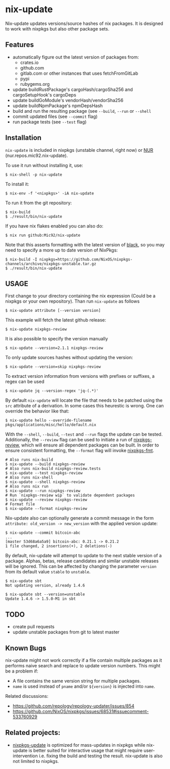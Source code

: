 # nix-update

Nix-update updates versions/source hashes of nix packages. It is
designed to work with nixpkgs but also other package sets.

## Features

-   automatically figure out the latest version of packages from:
    -   crates.io
    -   github.com
    -   gitlab.com or other instances that uses fetchFromGitLab
    -   pypi
    -   rubygems.org
-   update buildRustPackage's cargoHash/cargoSha256 and cargoSetupHook's cargoDeps
-   update buildGoModule's vendorHash/vendorSha256
-   update buildNpmPackage's npmDepsHash
-   build and run the resulting package (see `--build`,
    `--run` or `--shell`
-   commit updated files (see `--commit` flag)
-   run package tests (see `--test` flag)

## Installation

`nix-update` is included in nixpkgs (unstable channel, right
now) or [NUR](https://github.com/nix-community/NUR)
(nur.repos.mic92.nix-update).

To use it run without installing it, use:

```console
$ nix-shell -p nix-update
```

To install it:

```console
$ nix-env -f '<nixpkgs>' -iA nix-update
```

To run it from the git repository:

```console
$ nix-build
$ ./result/bin/nix-update
```

If you have nix flakes enabled you can also do:

```console
$ nix run github:Mic92/nix-update
```

Note that this asserts formatting with the latest version of
[black](https://github.com/psf/black), so you may need to specify a more
up to date version of NixPkgs:

```console
$ nix-build -I nixpkgs=https://github.com/NixOS/nixpkgs-channels/archive/nixpkgs-unstable.tar.gz
$ ./result/bin/nix-update
```

## USAGE

First change to your directory containing the nix expression (Could be a
nixpkgs or your own repository). Than run `nix-update` as follows

```console
$ nix-update attribute [--version version]
```

This example will fetch the latest github release:

```console
$ nix-update nixpkgs-review
```

It is also possible to specify the version manually

```console
$ nix-update --version=2.1.1 nixpkgs-review
```

To only update sources hashes without updating the version:

```console
$ nix-update --version=skip nixpkgs-review
```

To extract version information from versions with prefixes or suffixes,
a regex can be used

```console
$ nix-update jq --version-regex 'jq-(.*)'
```

By default `nix-update` will locate the file that needs to be patched using the `src` attribute of a derivation.
In some cases this heurestic is wrong. One can override the behavior like that:

``` console
$ nix-update hello --override-filename pkgs/applications/misc/hello/default.nix
```

With the `--shell`, `--build`, `--test` and `--run` flags the update can be
tested. Additionally, the `--review` flag can be used to
initiate a run of [nixpkgs-review](https://github.com/Mic92/nixpkgs-review), which will ensure all
dependent packages can be built. In order to ensure consistent
formatting, the `--format` flag will invoke
[nixpkgs-fmt](<https://github.com/nix-community/nixpkgs-fmt>).

```console
# Also runs nix-build
$ nix-update --build nixpkgs-review
# Also runs nix-build nixpkgs-review.tests
$ nix-update --test nixpkgs-review
# Also runs nix-shell
$ nix-update --shell nixpkgs-review
# Also runs nix run
$ nix-update --run nixpkgs-review
# Run `nixpkgs-review wip` to validate dependent packages
$ nix-update --review nixpkgs-review
# Format file
$ nix-update --format nixpkgs-review
```

Nix-update also can optionally generate a commit message in the form
`attribute: old_version -> new_version` with the applied
version update:

```console
$ nix-update --commit bitcoin-abc
...
[master 53d68a6a5a9] bitcoin-abc: 0.21.1 -> 0.21.2
1 file changed, 2 insertions(+), 2 deletions(-)
```

By default, nix-update will attempt to update to the next stable version
of a package. Alphas, betas, release candidates and similar unstable
releases will be ignored. This can be affected by changing the parameter
`version` from its default value `stable` to `unstable`.

```console
$ nix-update sbt
Not updating version, already 1.4.6

$ nix-update sbt --version=unstable
Update 1.4.6 -> 1.5.0-M1 in sbt
```

## TODO

-   create pull requests
-   update unstable packages from git to latest master

## Known Bugs

nix-update might not work correctly if a file contain multiple packages
as it performs naive search and replace to update version numbers. This
might be a problem if:

-   A file contains the same version string for multiple packages.
-   `name` is used instead of `pname` and/or `${version}` is injected into `name`.

Related discussions:

-   <https://github.com/repology/repology-updater/issues/854>
-   <https://github.com/NixOS/nixpkgs/issues/68531#issuecomment-533760929>

## Related projects:

-   [nixpkgs-update](https://github.com/ryantm/nixpkgs-update) is
    optimized for mass-updates in nixpkgs while nix-update is better
    suited for interactive usage that might require user-intervention
    i.e. fixing the build and testing the result. nix-update is also not
    limited to nixpkgs.
